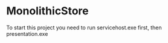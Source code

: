 # MonolithicStore

To start this project you need to run servicehost.exe first, then presentation.exe
